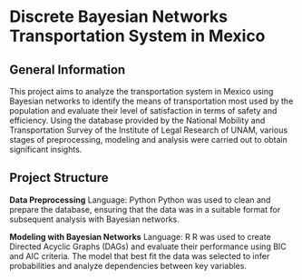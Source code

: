 # Discrete Bayesian Networks Transportation System in Mexico
## General Information
This project aims to analyze the transportation system in Mexico using Bayesian networks to identify the means of transportation most used by the population and evaluate their level of satisfaction in terms of safety and efficiency. Using the database provided by the National Mobility and Transportation Survey of the Institute of Legal Research of UNAM, various stages of preprocessing, modeling and analysis were carried out to obtain significant insights.

## Project Structure

**Data Preprocessing**
Language: Python
Python was used to clean and prepare the database, ensuring that the data was in a suitable format for subsequent analysis with Bayesian networks.

**Modeling with Bayesian Networks**
Language: R
R was used to create Directed Acyclic Graphs (DAGs) and evaluate their performance using BIC and AIC criteria. The model that best fit the data was selected to infer probabilities and analyze dependencies between key variables.


